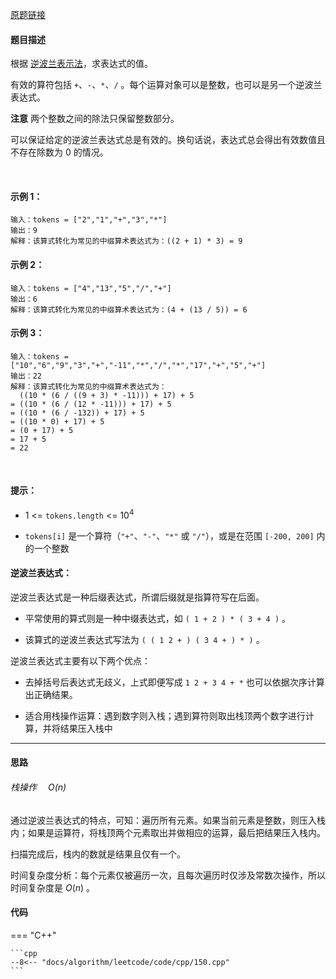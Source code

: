 [原题链接](https://leetcode-cn.com/problems/evaluate-reverse-polish-notation)


#### 题目描述
根据 [逆波兰表示法](https://baike.baidu.com/item/%E9%80%86%E6%B3%A2%E5%85%B0%E5%BC%8F/128437)，求表达式的值。

有效的算符包括 `+`、`-`、`*`、`/` 。每个运算对象可以是整数，也可以是另一个逆波兰表达式。

**注意** 两个整数之间的除法只保留整数部分。

可以保证给定的逆波兰表达式总是有效的。换句话说，表达式总会得出有效数值且不存在除数为 0 的情况。

 

#### 示例 1：
```
输入：tokens = ["2","1","+","3","*"]
输出：9
解释：该算式转化为常见的中缀算术表达式为：((2 + 1) * 3) = 9
```

#### 示例 2：
```
输入：tokens = ["4","13","5","/","+"]
输出：6
解释：该算式转化为常见的中缀算术表达式为：(4 + (13 / 5)) = 6
```

#### 示例 3：
```
输入：tokens = ["10","6","9","3","+","-11","*","/","*","17","+","5","+"]
输出：22
解释：该算式转化为常见的中缀算术表达式为：
  ((10 * (6 / ((9 + 3) * -11))) + 17) + 5
= ((10 * (6 / (12 * -11))) + 17) + 5
= ((10 * (6 / -132)) + 17) + 5
= ((10 * 0) + 17) + 5
= (0 + 17) + 5
= 17 + 5
= 22
```
 

#### 提示：

- $1$ <= `tokens.length` <= $10^4$

- `tokens[i]` 是一个算符（`"+"`、`"-"`、`"*"` 或 `"/"`），或是在范围 `[-200, 200]` 内的一个整数
 

#### 逆波兰表达式：

逆波兰表达式是一种后缀表达式，所谓后缀就是指算符写在后面。

- 平常使用的算式则是一种中缀表达式，如 `( 1 + 2 ) * ( 3 + 4 )` 。

- 该算式的逆波兰表达式写法为 `( ( 1 2 + ) ( 3 4 + ) * )` 。

逆波兰表达式主要有以下两个优点：

- 去掉括号后表达式无歧义，上式即便写成 `1 2 + 3 4 + *` 也可以依据次序计算出正确结果。

- 适合用栈操作运算：遇到数字则入栈；遇到算符则取出栈顶两个数字进行计算，并将结果压入栈中

---

#### 思路&emsp; 

###### 栈操作&emsp; $O(n)$

通过逆波兰表达式的特点，可知：遍历所有元素。如果当前元素是整数，则压入栈内；如果是运算符，将栈顶两个元素取出并做相应的运算，最后把结果压入栈内。

扫描完成后，栈内的数就是结果且仅有一个。

时间复杂度分析：每个元素仅被遍历一次，且每次遍历时仅涉及常数次操作，所以时间复杂度是 $O(n)$ 。

#### 代码

=== "C++"

    ```cpp
    --8<-- "docs/algorithm/leetcode/code/cpp/150.cpp"
    ```